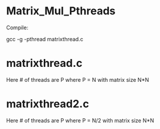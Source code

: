 # Matrix_Mul_Pthreads

Compile:

gcc -g -pthread matrixthread.c


# matrixthread.c
Here # of threads are P where P = N  with matrix size N*N

# matrixthread2.c
Here # of threads are P where P = N/2  with matrix size N*N


